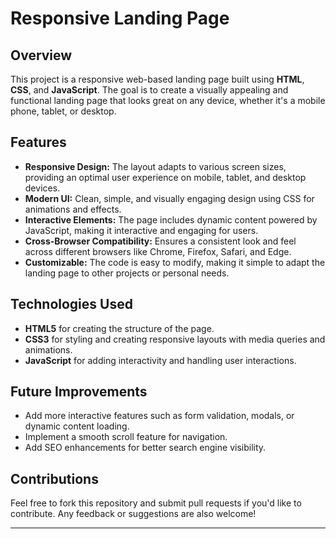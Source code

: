 # Responsive Landing Page

## Overview

This project is a responsive web-based landing page built using **HTML**, **CSS**, and **JavaScript**. The goal is to create a visually appealing and functional landing page that looks great on any device, whether it's a mobile phone, tablet, or desktop.

## Features

- **Responsive Design:** The layout adapts to various screen sizes, providing an optimal user experience on mobile, tablet, and desktop devices.
- **Modern UI:** Clean, simple, and visually engaging design using CSS for animations and effects.
- **Interactive Elements:** The page includes dynamic content powered by JavaScript, making it interactive and engaging for users.
- **Cross-Browser Compatibility:** Ensures a consistent look and feel across different browsers like Chrome, Firefox, Safari, and Edge.
- **Customizable:** The code is easy to modify, making it simple to adapt the landing page to other projects or personal needs.

## Technologies Used

- **HTML5** for creating the structure of the page.
- **CSS3** for styling and creating responsive layouts with media queries and animations.
- **JavaScript** for adding interactivity and handling user interactions.


## Future Improvements

- Add more interactive features such as form validation, modals, or dynamic content loading.
- Implement a smooth scroll feature for navigation.
- Add SEO enhancements for better search engine visibility.

## Contributions

Feel free to fork this repository and submit pull requests if you'd like to contribute. Any feedback or suggestions are also welcome!

---
